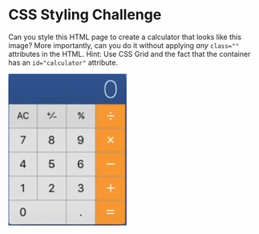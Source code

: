 # CSS Styling Challenge

Can you style this HTML page to create a calculator that looks like this image? More importantly, can you do it without applying *any* `class=""` attributes in the HTML. Hint: Use CSS Grid and the fact that the container has an `id="calculator"` attribute.

![](./img/SampleCalculator.png)
